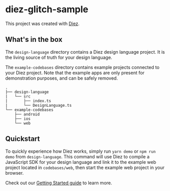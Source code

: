 # diez-glitch-sample

This project was created with [Diez](https://diez.org).

## What's in the box

The `design-language` directory contains a Diez design language project. It is the living source of truth for your design language.

The `example-codebases` directory contains example projects connected to your Diez project. Note that the example apps are only present for demonstration purposes, and can be safely removed.

```
.
├── design-language
|   └── src
|       ├── index.ts
|       └── DesignLanguage.ts
└── example-codebases
    ├── android
    ├── ios
    └── web
```

## Quickstart

To quickly experience how Diez works, simply run `yarn demo` or `npm run demo` from `design-language`. This command will use Diez to compile a JavaScript SDK for your design language and link it to the example web project located in `codebases/web`, then start the example web project in your browser.

Check out our [Getting Started guide](https://diez.org/getting-started/) to learn more.
